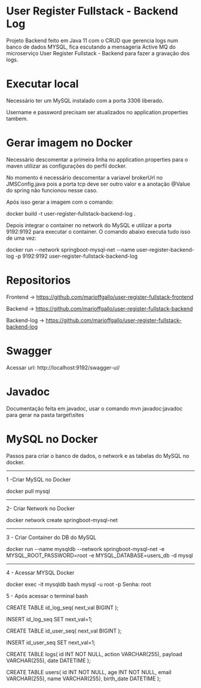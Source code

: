 # User Register Fullstack - Backend Log
Projeto Backend feito em Java 11 com o CRUD que gerencia logs num banco de dados MYSQL, fica escutando a mensageria Active MQ do microserviço User Register Fullstack - Backend para fazer a gravação dos logs.

# Executar local
Necessário ter um MySQL instalado com a porta 3306 liberado.

Username e password precisam ser atualizados no application.properties tambem.

# Gerar imagem no Docker
Necessário descomentar a primeira linha no application.properties para o maven utilizar as configurações do perfil docker.

No momento é necessário descomentar a variavel brokerUrl no JMSConfig.java pois a porta tcp deve ser outro valor e a anotação @Value do spring não funcionou nesse caso.

Após isso gerar a imagem com o comando:

docker build -t user-register-fullstack-backend-log .

Depois integrar o container no network do MySQL e utilizar a porta 9192:9192 para executar o container. O comando abaixo executa tudo isso de uma vez:

docker run --network springboot-mysql-net --name user-register-backend-log -p 9192:9192 user-register-fullstack-backend-log

# Repositorios

Frontend -> https://github.com/marioffgallo/user-register-fullstack-frontend

Backend -> https://github.com/marioffgallo/user-register-fullstack-backend

Backend-log -> https://github.com/marioffgallo/user-register-fullstack-backend-log

# Swagger
Acessar url:
http://localhost:9192/swagger-ui/

# Javadoc
Documentação feita em javadoc, usar o comando mvn javadoc:javadoc para gerar na pasta target\sites

# MySQL no Docker

Passos para criar o banco de dados, o network e as tabelas do MySQL no docker.

------------------------------------------------------------------------

1 -Criar MySQL no Docker

docker pull mysql

------------------------------------------------------------------------

2- Criar Network no Docker

docker network create springboot-mysql-net

------------------------------------------------------------------------

3 - Criar Container do DB do MySQL

docker run --name mysqldb --network springboot-mysql-net -e MYSQL_ROOT_PASSWORD=root -e MYSQL_DATABASE=users_db -d mysql

-------------------------------------------------------------------------

4 - Acessar MYSQL Docker

docker exec -it mysqldb bash
mysql -u root -p
Senha: root

5 - Após acessar o terminal bash

CREATE TABLE id_log_seq(
next_val BIGINT
);

INSERT id_log_seq SET next_val=1;

CREATE TABLE id_user_seq(
next_val BIGINT
);

INSERT id_user_seq SET next_val=1;

CREATE TABLE logs(
id INT NOT NULL,
action VARCHAR(255),
payload VARCHAR(255),
date DATETIME
);

CREATE TABLE users(
id INT NOT NULL,
age INT NOT NULL,
email VARCHAR(255),
name VARCHAR(255),
birth_date DATETIME
);
